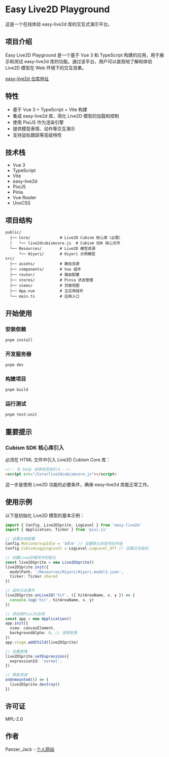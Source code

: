 # Easy Live2D Playground

这是一个在线体验 easy-live2d 库的交互式演示平台。

## 项目介绍

Easy Live2D Playground 是一个基于 Vue 3 和 TypeScript 构建的应用，用于展示和测试 easy-live2d 库的功能。通过该平台，用户可以直观地了解和体验 Live2D 模型在 Web 环境下的交互效果。

[easy-live2d 仓库地址](https://github.com/Panzer-Jack/easy-live2d)

## 特性

- 基于 Vue 3 + TypeScript + Vite 构建
- 集成 easy-live2d 库，简化 Live2D 模型的加载和控制
- 使用 PixiJS 作为渲染引擎
- 提供模型表情、动作等交互演示
- 支持鼠标跟踪等高级特性

## 技术栈

- Vue 3
- TypeScript
- Vite
- easy-live2d
- PixiJS
- Pinia
- Vue Router
- UnoCSS

## 项目结构

```
public/
  ├── Core/             # Live2D Cubism 核心库（必需）
  │   └── live2dcubismcore.js  # Cubism SDK 核心文件
  └── Resources/        # Live2D 模型资源
      └── Hiyori/       # Hiyori 示例模型
src/
  ├── assets/           # 静态资源
  ├── components/       # Vue 组件
  ├── router/           # 路由配置
  ├── stores/           # Pinia 状态管理
  ├── views/            # 页面视图
  ├── App.vue           # 主应用组件
  └── main.ts           # 应用入口
```

## 开始使用

### 安装依赖

```bash
pnpm install
```

### 开发服务器

```bash
pnpm dev
```

### 构建项目

```bash
pnpm build
```

### 运行测试

```bash
pnpm test:unit
```

## 重要提示

### Cubism SDK 核心库引入

必须在 HTML 文件中引入 Live2D Cubism Core 库：

```html
<!-- 在 body 结束标签前引入 -->
<script src="/Core/live2dcubismcore.js"></script>
```

这一步是使用 Live2D 功能的必要条件，确保 easy-live2d 库能正常工作。

## 使用示例

以下是初始化 Live2D 模型的基本示例：

```typescript
import { Config, Live2DSprite, LogLevel } from 'easy-live2d'
import { Application, Ticker } from 'pixi.js'

// 设置全局配置
Config.MotionGroupIdle = 'Idle' // 设置默认的空闲动作组
Config.CubismLoggingLevel = LogLevel.LogLevel_Off // 设置日志级别

// 创建Live2D精灵并初始化
const live2DSprite = new Live2DSprite()
live2DSprite.init({
  modelPath: '/Resources/Hiyori/Hiyori.model3.json',
  ticker: Ticker.shared
})

// 监听点击事件
live2DSprite.onLive2D('hit', ({ hitAreaName, x, y }) => {
  console.log('hit', hitAreaName, x, y)
})

// 添加到PixiJS应用
const app = new Application()
app.init({
  view: canvasElement,
  backgroundAlpha: 0, // 透明背景
})
app.stage.addChild(live2DSprite)

// 设置表情
live2DSprite.setExpression({
  expressionId: 'normal',
})

// 释放资源
onUnmounted(() => {
  live2DSprite.destroy()
})
```

## 许可证

MPL-2.0

## 作者

Panzer_Jack - [个人网站](https://www.panzer-jack.cn)
